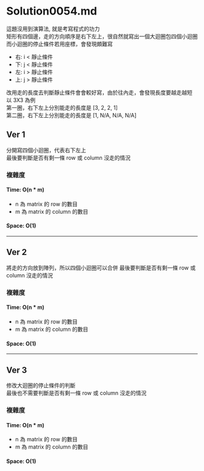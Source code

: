 # Solution0054.md

這題沒用到演算法, 就是考寫程式的功力  
矩形有四個邊，走的方向順序是右下左上，很自然就寫出一個大迴圈包四個小迴圈  
而小迴圈的停止條件若用座標，會發現頗難寫
- 右: i < 靜止條件
- 下: j < 靜止條件
- 左: i > 靜止條件
- 上: j > 靜止條件

改用走的長度去判斷靜止條件會會較好寫，由於往內走，會發現長度要越走越短  
以 3X3 為例  
第一圈，右下左上分別能走的長度是 [3, 2, 2, 1]  
第二圈，右下左上分別能走的長度是 [1, N/A, N/A, N/A]

## Ver 1

分開寫四個小迴圈，代表右下左上  
最後要判斷是否有剩一條 row 或 column 沒走的情況

### 複雜度

#### Time: O(n * m)
- n 為 matrix 的 row 的數目
- m 為 matrix 的 column 的數目

#### Space: O(1)

---

## Ver 2

將走的方向放到陣列，所以四個小迴圈可以合併
最後要判斷是否有剩一條 row 或 column 沒走的情況

### 複雜度

#### Time: O(n * m)
- n 為 matrix 的 row 的數目
- m 為 matrix 的 column 的數目

#### Space: O(1)

---

## Ver 3

修改大迴圈的停止條件的判斷  
最後也不需要判斷是否有剩一條 row 或 column 沒走的情況

### 複雜度

#### Time: O(n * m)
- n 為 matrix 的 row 的數目
- m 為 matrix 的 column 的數目

#### Space: O(1)
